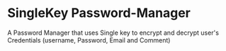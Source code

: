 # SingleKey Password-Manager

A Password Manager that uses Single key to encrypt and decrypt user's Credentials (username, Password, Email and Comment)
 

